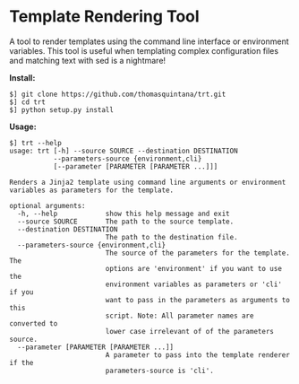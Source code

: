 Template Rendering Tool
=======================

A tool to render templates using the command line interface or environment variables. This tool is useful when templating complex configuration files and matching text with sed is a nightmare!

**Install:**
```
$] git clone https://github.com/thomasquintana/trt.git
$] cd trt
$] python setup.py install
```

**Usage:**
```
$] trt --help
usage: trt [-h] --source SOURCE --destination DESTINATION
           --parameters-source {environment,cli}
           [--parameter [PARAMETER [PARAMETER ...]]]

Renders a Jinja2 template using command line arguments or environment
variables as parameters for the template.

optional arguments:
  -h, --help            show this help message and exit
  --source SOURCE       The path to the source template.
  --destination DESTINATION
                        The path to the destination file.
  --parameters-source {environment,cli}
                        The source of the parameters for the template. The
                        options are 'environment' if you want to use the
                        environment variables as parameters or 'cli' if you
                        want to pass in the parameters as arguments to this
                        script. Note: All parameter names are converted to
                        lower case irrelevant of of the parameters source.
  --parameter [PARAMETER [PARAMETER ...]]
                        A parameter to pass into the template renderer if the
                        parameters-source is 'cli'.
```